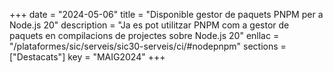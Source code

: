+++
date        = "2024-05-06"
title       = "Disponible gestor de paquets PNPM per a Node.js 20"
description = "Ja es pot utilitzar PNPM com a gestor de paquets en compilacions de projectes sobre Node.js 20"
enllac      = "/plataformes/sic/serveis/sic30-serveis/ci/#nodepnpm"
sections    = ["Destacats"]
key         = "MAIG2024"
+++
